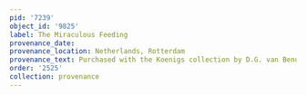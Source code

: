```yaml
---
pid: '7239'
object_id: '9825'
label: The Miraculous Feeding
provenance_date:
provenance_location: Netherlands, Rotterdam
provenance_text: Purchased with the Koenigs collection by D.G. van Benuningen
order: '2525'
collection: provenance
---
```

